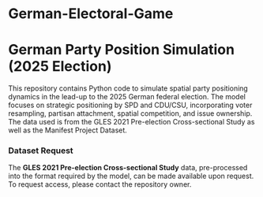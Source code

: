 # German-Electoral-Game
# German Party Position Simulation (2025 Election)

This repository contains Python code to simulate spatial party positioning dynamics in the lead-up to the 2025 German federal election. The model focuses on strategic positioning by SPD and CDU/CSU, incorporating voter resampling, partisan attachment, spatial competition, and issue ownership. The data used is from the GLES 2021 Pre-election Cross-sectional Study as well as the Manifest Project Dataset.

### Dataset Request

The **GLES 2021 Pre-election Cross-sectional Study** data, pre-processed into the format required by the model, can be made available upon request. To request access, please contact the repository owner.

